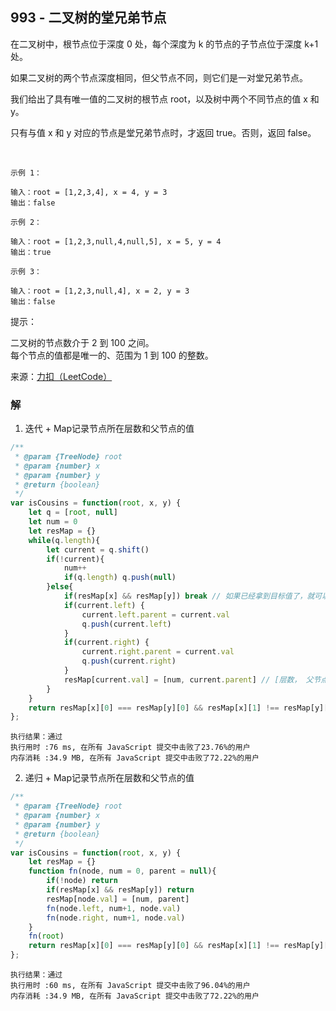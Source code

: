 ## 993 - 二叉树的堂兄弟节点
在二叉树中，根节点位于深度 0 处，每个深度为 k 的节点的子节点位于深度 k+1 处。

如果二叉树的两个节点深度相同，但父节点不同，则它们是一对堂兄弟节点。

我们给出了具有唯一值的二叉树的根节点 root，以及树中两个不同节点的值 x 和 y。

只有与值 x 和 y 对应的节点是堂兄弟节点时，才返回 true。否则，返回 false。

 
```
示例 1：

输入：root = [1,2,3,4], x = 4, y = 3
输出：false
```
```
示例 2：

输入：root = [1,2,3,null,4,null,5], x = 5, y = 4
输出：true
```
```
示例 3：

输入：root = [1,2,3,null,4], x = 2, y = 3
输出：false
```

提示：

二叉树的节点数介于 2 到 100 之间。  
每个节点的值都是唯一的、范围为 1 到 100 的整数。

来源：[力扣（LeetCode）](https://leetcode-cn.com/problems/cousins-in-binary-tree)

### 解
1. 迭代 + Map记录节点所在层数和父节点的值
```js
/**
 * @param {TreeNode} root
 * @param {number} x
 * @param {number} y
 * @return {boolean}
 */
var isCousins = function(root, x, y) {
    let q = [root, null]
    let num = 0
    let resMap = {}
    while(q.length){
        let current = q.shift()
        if(!current){
            num++
            if(q.length) q.push(null)
        }else{
            if(resMap[x] && resMap[y]) break // 如果已经拿到目标值了，就可以跳出while循环了
            if(current.left) {
                current.left.parent = current.val
                q.push(current.left)
            }
            if(current.right) {
                current.right.parent = current.val
                q.push(current.right)
            }
            resMap[current.val] = [num, current.parent] // [层数， 父节点的值]
        }
    }
    return resMap[x][0] === resMap[y][0] && resMap[x][1] !== resMap[y][1]
};
```
```
执行结果：通过
执行用时 :76 ms, 在所有 JavaScript 提交中击败了23.76%的用户
内存消耗 :34.9 MB, 在所有 JavaScript 提交中击败了72.22%的用户
```

2. 递归 + Map记录节点所在层数和父节点的值
```js
/**
 * @param {TreeNode} root
 * @param {number} x
 * @param {number} y
 * @return {boolean}
 */
var isCousins = function(root, x, y) {
    let resMap = {}
    function fn(node, num = 0, parent = null){
        if(!node) return
        if(resMap[x] && resMap[y]) return
        resMap[node.val] = [num, parent]
        fn(node.left, num+1, node.val)
        fn(node.right, num+1, node.val)
    }
    fn(root)
    return resMap[x][0] === resMap[y][0] && resMap[x][1] !== resMap[y][1]
};
```
```
执行结果：通过
执行用时 :60 ms, 在所有 JavaScript 提交中击败了96.04%的用户
内存消耗 :34.9 MB, 在所有 JavaScript 提交中击败了72.22%的用户
```
